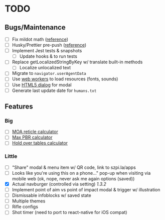 # TODO

## Bugs/Maintenance

- [ ] Fix mildot math ([reference](https://skillatarms.com/mil-dot-formula-calculator-ranging-and-measuring-made-easy/))
- [ ] Husky/Prettier pre-push ([reference](https://typicode.github.io/husky/#/?id=automatic-recommended))
- [ ] Implement Jest tests & snapshots
  - [ ] Update hooks & to run tests
- [ ] Replace getLocalizedStringByKey w/ translate built-in methods
  - [ ] Localize unlocalized text
- [ ] Migrate to `navigator.userAgentData`
- [ ] Use [web workers](https://developer.mozilla.org/en-US/docs/Web/API/Web_Workers_API/Using_web_workers) to load resources (fonts, sounds)
- [ ] Use [HTML5 dialog](https://developer.mozilla.org/en-US/docs/Web/HTML/Element/dialog) for modal
- [ ] Generate last update date for `humans.txt`

## Features

### Big

- [ ] [MOA reticle calculator](https://skillatarms.com/moa-reticle-formula-ranging-made-easy/)
- [ ] [Max PBR calculator](http://www.shooterscalculator.com/point-blank-range.php)
- [ ] [Hold over tables calculator](http://www.shooterscalculator.com/ballistic-trajectory-chart.php?pl=5.56+LC+M855&presets=&df=G7&bc=0.304&bw=62&vi=2850&zr=100&sh=2.5&sa=0&ws=0&wa=0&cr=500&ss=25&chartColumns=Range~yd%3BElevation~in%3BEnergy~ft.lbf%3BVel%5Bx%2By%5D~ft%2Fs&lbl=5.56+Lake+City+M855&submitst=+Create+Chart+)

### Little

- [ ] "Share" modal & menu item w/ QR code, link to szpi.la/apps
- [ ] Looks like you're using this on a phone..." pop-up when visiting via mobile web (ok, nope, never ask me again options (saved))
- [x] Actual navburger (controlled via setting) *1.3.2*
- [ ] Implement point of aim vs point of impact modal & trigger w/ illustration
- [ ] Dismissable infoblocks w/ saved state
- [ ] Multiple themes
- [ ] Rifle configs
- [ ] Shot timer (need to port to react-native for iOS compat)
